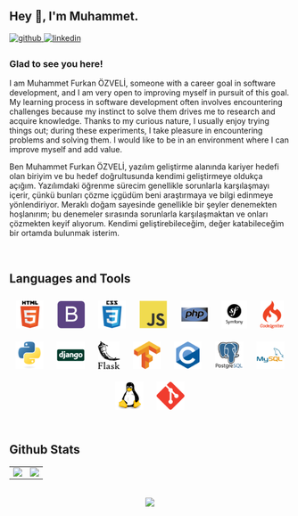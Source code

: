 ## Hey 👋, I'm Muhammet.  
  

<a href="https://github.com/ozvelimf" target="_blank">
<img src=https://img.shields.io/badge/github-%2324292e.svg?&style=for-the-badge&logo=github&logoColor=white alt=github style="margin-bottom: 5px;" />
</a>
<a href="https://www.linkedin.com/in/ozvelimf/" target="_blank">
<img src=https://img.shields.io/badge/linkedin-%231E77B5.svg?&style=for-the-badge&logo=linkedin&logoColor=white alt=linkedin style="margin-bottom: 5px;" />
</a>  
  



### Glad to see you here!  
<p>I am Muhammet Furkan ÖZVELİ, someone with a career goal in software development, and I am very open to improving myself in pursuit of this goal. My learning process in software development often involves encountering challenges because my instinct to solve them drives me to research and acquire knowledge. Thanks to my curious nature, I usually enjoy trying things out; during these experiments, I take pleasure in encountering problems and solving them. I would like to be in an environment where I can improve myself and add value.</p>

<p>Ben Muhammet Furkan ÖZVELİ, yazılım geliştirme alanında kariyer hedefi olan biriyim ve bu hedef doğrultusunda kendimi geliştirmeye oldukça açığım. Yazılımdaki öğrenme sürecim genellikle sorunlarla karşılaşmayı içerir, çünkü bunları çözme içgüdüm beni araştırmaya ve bilgi edinmeye yönlendiriyor. Meraklı doğam sayesinde genellikle bir şeyler denemekten hoşlanırım; bu denemeler sırasında sorunlarla karşılaşmaktan ve onları çözmekten keyif alıyorum. Kendimi geliştirebileceğim, değer katabileceğim bir ortamda bulunmak isterim.</p> 
  

<br/>  


## Languages and Tools  
<div align="center">  
<a href="https://en.wikipedia.org/wiki/HTML5" target="_blank"><img style="margin: 10px" src="/images/html5-original-wordmark.svg" alt="HTML5" height="50" /></a> 
<a href="https://getbootstrap.com/docs/3.4/javascript/" target="_blank"><img style="margin: 10px" src="/images/bootstrap-plain.svg" alt="Bootstrap" height="50" /></a>
<a href="https://www.w3schools.com/css/" target="_blank"><img style="margin: 10px" src="/images/css3-original-wordmark.svg" alt="CSS3" height="50" /></a>
<a href="https://www.javascript.com/" target="_blank"><img style="margin: 10px" src="/images/javascript-original.svg" alt="JavaScript" height="50" /></a>  
<a href="https://www.php.net/" target="_blank"><img style="margin: 10px" src="/images/php-original.svg" alt="PHP" height="50" /></a>  
<a href="https://symfony.com/" target="_blank"><img style="margin: 10px" src="/images/symfony_black_03.svg" alt="Symfony" height="50" /></a>  
<a href="https://codeigniter.com/" target="_blank"><img style="margin: 10px" src="/images/codeigniter.svg" alt="CodeIgniter" height="50" /></a>
<a href="https://www.python.org/" target="_blank"><img style="margin: 10px" src="/images/python-original.svg" alt="Python" height="50" /></a>
<a href="https://www.djangoproject.com/" target="_blank"><img style="margin: 10px" src="/images/django-original.svg" alt="Django" height="50" /></a>
<a href="https://flask.palletsprojects.com/" target="_blank"><img style="margin: 10px" src="/images/flask.png" alt="Flask" height="50" /></a>
<a href="https://www.tensorflow.org/" target="_blank"><img style="margin: 10px" src="/images/tensorflow-icon.svg" alt="TensorFlow" height="50" /></a>
<a href="https://www.cprogramming.com/" target="_blank"><img style="margin: 10px" src="/images/c-original.svg" alt="C" height="50" /></a>  
<a href="https://www.postgresql.org/" target="_blank"><img style="margin: 10px" src="/images/postgresql-original-wordmark.svg" alt="PostgreSQL" height="50" /></a>  
<a href="https://www.mysql.com/" target="_blank"><img style="margin: 10px" src="/images/mysql-original-wordmark.svg" alt="MySQL" height="50" /></a>
<a href="https://www.linux.org/" target="_blank"><img style="margin: 10px" src="/images/linux-original.svg" alt="Linux" height="50" /></a>    
<a href="https://git-scm.com/" target="_blank"><img style="margin: 10px" src="/images/git-scm-icon.svg" alt="Git" height="50" /></a>  
</div>  

<br/>  


## Github Stats  
<table><tr><td valign="bot" width="50%">

<img src="https://github-readme-stats.vercel.app/api?username=ozvelimf&show_icons=true&count_private=true&theme=chartreuse-dark&hide_border=true" align="left" style="width: 100%" />

</td><td valign="bot" width="50%">

<img src="https://github-readme-stats.vercel.app/api/top-langs/?username=ozvelimf&hide_border=true&theme=chartreuse-dark&layout=compact" align="right" style="width: 100%" />

</td></tr></table>  
<br/>  

<div align="center">
<img src="https://komarev.com/ghpvc/?username=ozvelimf&&style=flat-square" align="center" />
</div>  

<br />
